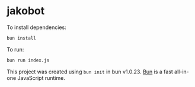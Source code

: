 # jakobot

To install dependencies:

```bash
bun install
```

To run:

```bash
bun run index.js
```

This project was created using `bun init` in bun v1.0.23. [Bun](https://bun.sh) is a fast all-in-one JavaScript runtime.
